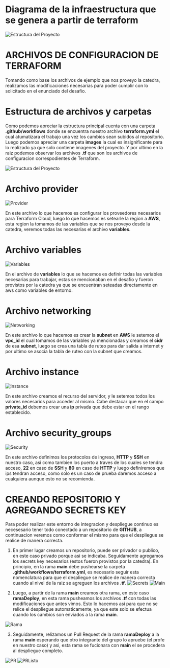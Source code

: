# Diagrama de la infraestructura que se genera a partir de terraform
![Estructura del Proyecto](https://s3.us-west-2.amazonaws.com/secure.notion-static.com/9405fa4e-a1fa-404e-8343-fe5d742e9eae/Infra_d4.drawio.png?X-Amz-Algorithm=AWS4-HMAC-SHA256&X-Amz-Content-Sha256=UNSIGNED-PAYLOAD&X-Amz-Credential=AKIAT73L2G45EIPT3X45%2F20211123%2Fus-west-2%2Fs3%2Faws4_request&X-Amz-Date=20211123T231917Z&X-Amz-Expires=86400&X-Amz-Signature=32e85b77ab36dee3aaed3e813a4534f3353bafafc23cd204e5ee5f2746d9aa86&X-Amz-SignedHeaders=host&response-content-disposition=filename%20%3D%22Infra_d4.drawio.png%22&x-id=GetObject)
# ARCHIVOS DE CONFIGURACION DE TERRAFORM

Tomando como base los archivos de ejemplo que nos proveyo la catedra, realizamos las modificaciones necesarias para poder cumplir con lo solicitado en el enunciado del desafio.

# Estructura de archivos y carpetas

Como podemos apreciar la estructura principal cuenta con una carpeta **.github/workflows** donde se encuentra nuestro archivo **terraform.yml** el cual atumatizara el trabajo una vez los cambios sean subidos al repositorio. Luego podemos apreciar una carpeta **images** la cual es insignificante para lo realizado ya que solo contiene imagenes del proyecto. Y por ultimo en la raiz podemos observar los archivos **.tf** que son los archivos de configuracion correspodientes de Terraform.

![Estructura del Proyecto](/images/Estructura.png)

# Archivo **provider**

![Provider](/images/Provider.png)

En este archivo lo que hacemos es configurar los proveedores necesarios para Terraform Cloud, luego lo que hacemos es setearle la region a **AWS**, esta region la tomamos de las variables que se nos proveyo desde la catedra, veremos todas las necesarias el archivo **variables**.

# Archivo **variables**

![Variables](/images/Variables.png)

En el archivo de **variables** lo que se hacemos es definir todas las variables necesarias para trabajar, estas se mencionaban en el desafio y fueron provistos por la catedra ya que se encuentran seteadas directamente en aws como variables de entorno.

# Archivo **networking**

![Networking](/images/Networking.png)

En este archivo lo que hacemos es crear la **subnet** en **AWS** le setemos el **vpc_id** el cual tomamos de las variables ya mencionadas y creamos el **cidr** de esa **subnet**, luego se crea una tabla de ruteo para dar salida a internet y por ultimo se asocia la tabla de ruteo con la subnet que creamos.

# Archivo **instance**

![Instance](/images/Instance.png)

En este archivo creamos el recurso del servidor, y le setemos todos los valores necesarios para acceder al mismo. Cabe destacar que en el campo **private_id** debemos crear una **ip** privada que debe estar en el rango establecido.

# Archivo **security_groups**

![Security](/images/security.png)

En este archivo definimos los protocolos de ingreso, **HTTP** y **SSH** en nuestro caso, asi como tambien los puerto a traves de los cuales se tendra acceso, **22** en caso de **SSH** y **80** en caso de **HTTP** y luego definiremos que ips tendran acceso, como solo es un caso de prueba daremos acceso a cualquiera aunque esto no se recomienda.

# CREANDO REPOSITORIO Y AGREGANDO SECRETS KEY

Para poder realizar este entorno de integracion y despliegue continuo es necesesario tener todo conectado a un repositorio de **GITHUB**, a continuacion veremos como conformar el mismo para que el despliegue se realice de manera correcta.

1. En primer lugar creamos un repositorio, puede ser privador o publico, en este caso privado porque asi se indicaba. Seguidamente agregamos los secrets key necesarios (estos fueron provistos por la catedra). En principio, en la rama **main** debe pushearse la carpeta **.github/workflows/terraform.yml**, es necesario seguir esta nomenclatura para que el despliegue se realice de manera correcta cuando al nivel de la raiz se agreguen los archivos **.tf**.
   ![Secrets](/images/SecretsRepo.png)
   ![Main](/images/PrincipalRepo.png)

2. Luego, a partir de la rama **main** creamos otra rama, en este caso **ramaDeploy**, en esta rama pusheamos los archivos **.tf** con todas las modificaciones que antes vimos. Esto lo hacemos asi para que no se relice el despliegue automaticamente, ya que este solo se efectua cuando los cambios son enviados a la rama **main**.

![Rama](/images/RamaDeployRepo.png)

3. Seguidamente, relizamos un Pull Request de la rama **ramaDeploy** a la rama **main** esperando que otro integrante del grupo lo apruebe (el profe en nuestro caso) y asi, esta rama se fucionara con **main** el se procedera al despliegue completo.

![PR](/images/RamasPRRepo.png)
![PRListo](/images/PRListoRepo.png)
